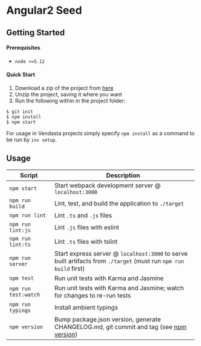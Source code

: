 # Angular2 Seed

Getting Started
---------------

#### Prerequisites
- `node >=5.12`

#### Quick Start

1. Download a zip of the project from [here](https://github.com/vendasta/angular2-seed/archive/master.zip)
1. Unzip the project, saving it where you want
1. Run the following within in the project folder:

```shell
$ git init
$ npm install
$ npm start
```

For usage in Vendasta projects simply specify `npm install` as a command to be run by `inv setup`.

Usage
-----

|Script|Description|
|---|---|
|`npm start`|Start webpack development server @ `localhost:3000`|
|`npm run build`|Lint, test, and build the application to `./target`|
|`npm run lint`|Lint `.ts` and `.js` files|
|`npm run lint:js`|Lint `.js` files with eslint|
|`npm run lint:ts`|Lint `.ts` files with tslint|
|`npm run server`|Start express server @ `localhost:3000` to serve built artifacts from `./target` (must run `npm run build` first)|
|`npm test`|Run unit tests with Karma and Jasmine|
|`npm run test:watch`|Run unit tests with Karma and Jasmine; watch for changes to re-run tests|
|`npm run typings`|Install ambient typings|
|`npm version`|Bump package.json version, generate CHANGELOG.md, git commit and tag (see [npm version](https://docs.npmjs.com/cli/version))|
